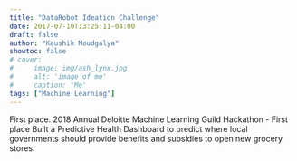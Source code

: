 ```yaml
---
title: "DataRobot Ideation Challenge"
date: 2017-07-10T13:25:11-04:00
draft: false
author: "Kaushik Moudgalya"
showtoc: false
# cover:
#     image: img/ash_lynx.jpg
#     alt: 'image of me'
#     caption: 'Me'
tags: ["Machine Learning"]
---
```

First place.
2018 Annual Deloitte Machine Learning Guild Hackathon - First place
Built a Predictive Health Dashboard to predict where local governments should provide benefits and subsidies to open new grocery stores.
